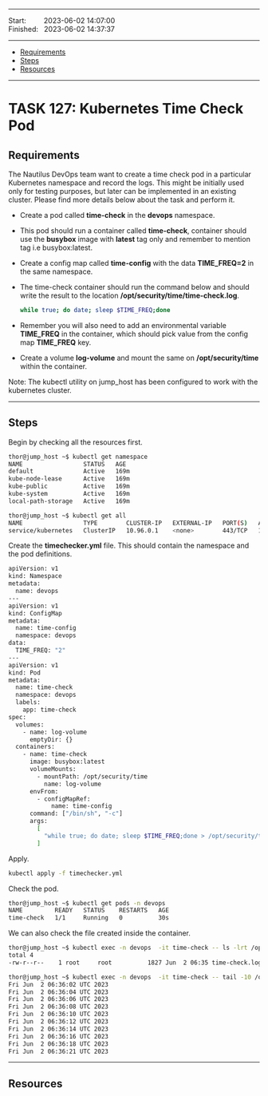 
------------------------------

Start: &nbsp;&nbsp;&nbsp;&nbsp;&nbsp;&nbsp;&nbsp;&nbsp;2023-06-02 14:07:00   
Finished: &nbsp;&nbsp;2023-06-02 14:37:37    

------------------------------

- [Requirements](#requirements)
- [Steps](#steps)
- [Resources](#resources)

------------------------------

# TASK 127: Kubernetes Time Check Pod

## Requirements

The Nautilus DevOps team want to create a time check pod in a particular Kubernetes namespace and record the logs. This might be initially used only for testing purposes, but later can be implemented in an existing cluster. Please find more details below about the task and perform it.

- Create a pod called **time-check** in the **devops** namespace. 

- This pod should run a container called **time-check**, container should use the **busybox** image with **latest** tag only and remember to mention tag i.e busybox:latest.

- Create a config map called **time-config** with the data **TIME_FREQ=2** in the same namespace.

- The time-check container should run the command below and should write the result to the location **/opt/security/time/time-check.log**.

    ```bash
    while true; do date; sleep $TIME_FREQ;done  
    ```

- Remember you will also need to add an environmental variable **TIME_FREQ** in the container, which should pick value from the config map **TIME_FREQ** key.

- Create a volume **log-volume** and mount the same on **/opt/security/time** within the container.

Note: The kubectl utility on jump_host has been configured to work with the kubernetes cluster.

------------------------------

## Steps

Begin by checking all the resources first.

```bash
thor@jump_host ~$ kubectl get namespace  
NAME                 STATUS   AGE
default              Active   169m
kube-node-lease      Active   169m
kube-public          Active   169m
kube-system          Active   169m
local-path-storage   Active   169m

thor@jump_host ~$ kubectl get all
NAME                 TYPE        CLUSTER-IP   EXTERNAL-IP   PORT(S)   AGE
service/kubernetes   ClusterIP   10.96.0.1    <none>        443/TCP   169m
```

Create the **timechecker.yml** file. This should contain the namespace and the pod definitions.

```bash
apiVersion: v1
kind: Namespace
metadata:
  name: devops 
---
apiVersion: v1
kind: ConfigMap
metadata:
  name: time-config
  namespace: devops
data:
  TIME_FREQ: "2"
---
apiVersion: v1
kind: Pod
metadata:
  name: time-check
  namespace: devops
  labels:
    app: time-check
spec:
  volumes:
    - name: log-volume
      emptyDir: {}
  containers:
    - name: time-check
      image: busybox:latest
      volumeMounts:
        - mountPath: /opt/security/time
          name: log-volume
      envFrom:
        - configMapRef:
            name: time-config
      command: ["/bin/sh", "-c"]
      args:
        [
          "while true; do date; sleep $TIME_FREQ;done > /opt/security/time/time-check.log",
        ] 
```

Apply. 

```bash
kubectl apply -f timechecker.yml
```

Check the pod. 

```bash
thor@jump_host ~$ kubectl get pods -n devops
NAME         READY   STATUS    RESTARTS   AGE
time-check   1/1     Running   0          30s 
```

We can also check the file created inside the container. 

```bash
thor@jump_host ~$ kubectl exec -n devops  -it time-check -- ls -lrt /opt/security/time
total 4
-rw-r--r--    1 root     root          1827 Jun  2 06:35 time-check.log 

thor@jump_host ~$ kubectl exec -n devops  -it time-check -- tail -10 /opt/security/time/time-check.log
Fri Jun  2 06:36:02 UTC 2023
Fri Jun  2 06:36:04 UTC 2023
Fri Jun  2 06:36:06 UTC 2023
Fri Jun  2 06:36:08 UTC 2023
Fri Jun  2 06:36:10 UTC 2023
Fri Jun  2 06:36:12 UTC 2023
Fri Jun  2 06:36:14 UTC 2023
Fri Jun  2 06:36:16 UTC 2023
Fri Jun  2 06:36:18 UTC 2023
Fri Jun  2 06:36:21 UTC 2023
```

------------------------------

## Resources